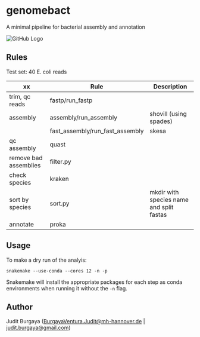 # genomebact

A minimal pipeline for bacterial assembly and annotation

![GitHub Logo](config/img/logo.png)

## Rules

Test set: 40 E. coli reads

| **xx** | **Rule** | **Description** |
| ------------- | ------------- | ------------- |
| trim, qc reads | fastp/run_fastp |  |
| assembly | assembly/run_assembly | shovill (using spades) |
|  | fast_assembly/run_fast_assembly | skesa |
| qc assembly | quast |  |
| remove bad assemblies | filter.py |  |
| check species | kraken |  |
| sort by species | sort.py | mkdir with species name and split fastas |
| annotate | proka |  |

## Usage
To make a dry run of the analyis:
```
snakemake --use-conda --cores 12 -n -p
```
Snakemake will install the appropriate packages for each step as conda environments when running it without the `-n` flag.

## Author
Judit Burgaya (BurgayaVentura.Judit@mh-hannover.de | judit.burgaya@gmail.com)

